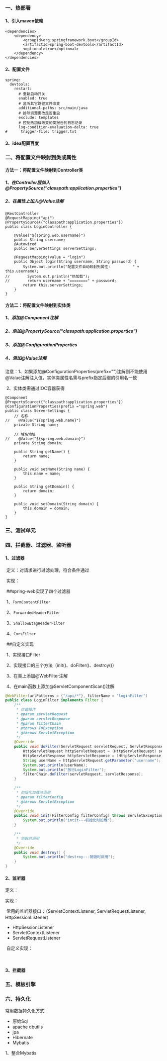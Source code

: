 ### 一、热部署

#### 1、引入maven依赖

```
<dependencies>
	<dependency>
		<groupId>org.springframework.boot</groupId>
		<artifactId>spring-boot-devtools</artifactId>
		<optional>true</optional>
	</dependency>
</dependencies>
```

#### 2、配置文件

```
spring:
  devtools:
    restart:
      # 重新启动开关
      enabled: true
      # 监听其它路径文件改变
      additional-paths: src/main/java
      # 排除资源更改是否重启
      exclude: templates
      # 控制热加载改变的类报告的日志记录
      log-condition-evaluation-delta: true
#      trigger-file: trigger.txt
```

#### 3、idea配置百度

### 二、将配置文件映射到类或属性

#### 方法一：将配置文件映射到Controller类

##### 	1、在Controller层加入@PropertySource("classpath:application.properties")

##### 	2、在属性上加入@Value注解

```
@RestController
@RequestMapping("api")
@PropertySource({"classpath:application.properties"})
public class LoginController {

    @Value("${spring.web.username}")
    public String username;
    @Autowired
    public ServerSettings serverSettings;

    @RequestMapping(value = "login")
    public Object login(String username, String password) {
        System.out.println("配置文件自动映射到属性:          " + this.username);
//        System.out.println("热加载");
//        return username + "========" + password;
        return this.serverSettings;
    }
}
```

#### 方法二：将配置文件映射到实体类

##### 	1、添加@Component注解

##### 	2、添加@PropertySource("classpath:application.properties")

##### 	3、添加@ConfigurationProperties

##### 	4、添加@Value注解

​		注意：1、如果添加@ConfigurationProperties(prefix="")注解则不能使用@Value注解注入值，实体类属性名需与prefix指定后缀的引用名一致

​		2、实体类需通过IOC容器获得

```
@Component
@PropertySource({"classpath:application.properties"})
@ConfigurationProperties(prefix ="spring.web")
public class ServerSettings {
    // 名称
//    @Value("${spring.web.name}")
    private String name;

    // 域名地址
//    @Value("${spring.web.domain}")
    private String domain;

    public String getName() {
        return name;
    }

    public void setName(String name) {
        this.name = name;
    }

    public String getDomain() {
        return domain;
    }

    public void setDomain(String domain) {
        this.domain = domain;
    }
}
```



### 三、测试单元



### 四、拦截器、过滤器、监听器

#### 1、过滤器

​	定义：对请求进行过滤处理，符合条件通过

​	实现：

​		##spring-web实现了四个过滤器

​			1、`FormContentFilter`

​			2、`ForwardedHeaderFilter`

​			3、`ShallowEtagHeaderFilter`

​			4、`CorsFilter`

​		##自定义实现

​			1、实现接口Filter

​			2、实现接口的三个方法（init()、doFilter()、destroy()）

​			3、在类上添加@WebFilter注解

​			4、在main函数上添加@ServletComponentScan()注解

```java
@WebFilter(urlPatterns = {"/api/*"}, filterName = "loginFilter")
public class LoginFilter implements Filter {
    /**
     * 拦截操作
     * @param servletRequest
     * @param servletResponse
     * @param filterChain
     * @throws IOException
     * @throws ServletException
     */
    @Override
    public void doFilter(ServletRequest servletRequest, ServletResponse servletResponse, FilterChain filterChain) throws IOException, ServletException {
        HttpServletRequest httpServletRequest = (HttpServletRequest) servletRequest;
        HttpServletResponse httpServletResponse = (HttpServletResponse) servletResponse;
        String userName = httpServletRequest.getParameter("username");
        System.out.println(userName);
        System.out.println("放行LoginFilter");
        filterChain.doFilter(servletRequest, servletResponse);
    }

    /**
     * 初始化加载时调用
     * @param filterConfig
     * @throws ServletException
     */
    @Override
    public void init(FilterConfig filterConfig) throws ServletException {
        System.out.println("intit---初始化时加载");
    }

    /**
     * 销毁时调用
     */
    @Override
    public void destroy() {
        System.out.println("destroy---销毁时调用");
    }
}
```



#### 2、监听器

定义：

实现：

​	常用的监听器接口：（ServletContextListener, ServletRequestListener, HttpSessionListener）

- HttpSessionListener
- ServletContextListener
- ServletRequestListener

​	自定义实现：

​		

#### 3、拦截器



### 五、模板引擎



### 六、持久化

常用数据持久化方式

- 原始Sql
- apache dbutils
- jpa
- Hibernate
- Mybatis



1、整合Mybatis

